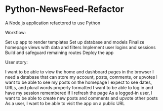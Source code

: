 # Python-NewsFeed-Refactor
A Node.js application refactored to use Python

Workflow:

Set up app to render templates
Set up database and models
Finalize homepage views with data and filters
Implement user logins and sessions
Build and safeguard remaining routes
Deploy the app

User story:

I want to be able to view the home and dashboard pages in the browser
I need a database that can store my account, posts, comments, or upvotes
I want to be able to see my posts on the homepage
I expect to see dates, URLs, and plural words properly formatted
I want to be able to log in and have my session remembered if I refresh the page
As a logged-in user, I want to be able to create new posts and comments and upvote other posts
As a user, I want to be able to visit the app on a public URL